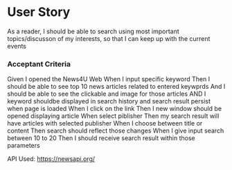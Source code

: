 # User Story
As a reader,
I should be able to search using most important topics/discusson of my interests,
so that I can keep up with the current events

### Acceptant Criteria
Given I opened the News4U Web
When I input specific keyword
Then I should be able to see top 10 news articles related to entered keywprds
And I should be able to see the clickable and image for those articles
AND I keyword shouldbe displayed in search history and search result persist when page is loaded
When I click on the link
Then I new window should be opened displaying article
When select piblisher 
Then my search result will have articles with selected publisher
When I choose between title or content
Then search should reflect those changes
When I give input search between 10 to 20
Then I should receive search result within those parameters

API Used: https://newsapi.org/
